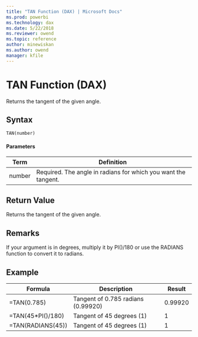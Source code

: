 ```yaml
---
title: "TAN Function (DAX) | Microsoft Docs"
ms.prod: powerbi 
ms.technology: dax
ms.date: 5/22/2018
ms.reviewer: owend
ms.topic: reference
author: minewiskan
ms.author: owend
manager: kfile
---
```

# TAN Function (DAX)
Returns the tangent of the given angle.  
  
## Syntax  
  
```dax
TAN(number)  
```
  
#### Parameters  
  
|Term|Definition|  
|--------|--------------|  
|number|Required. The angle in radians for which you want the tangent.|  
  
## Return Value  
Returns the tangent of the given angle.  
  
## Remarks  
If your argument is in degrees, multiply it by PI()/180 or use the RADIANS function to convert it to radians.  
  
## Example  
  
|Formula|Description|Result|  
|-----------|---------------|----------|  
|=TAN(0.785)|Tangent of 0.785 radians (0.99920)|0.99920|  
|=TAN(45*PI()/180)|Tangent of 45 degrees (1)|1|  
|=TAN(RADIANS(45))|Tangent of 45 degrees (1)|1|  
  
